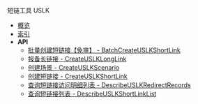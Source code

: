 <div class="sidebar_title icon__uslk">短链工具 USLK</div>


- [概览](api/uslk-api/README.md)
- [索引](api/uslk-api/index.md)
- **API**
    - [批量创建短链接【免审】 - BatchCreateUSLKShortLink](api/uslk-api/batch_create_uslk_short_link)
    - [报备长链接 - CreateUSLKLongLink](api/uslk-api/create_uslk_long_link)
    - [创建场景 - CreateUSLKScenario](api/uslk-api/create_uslk_scenario)
    - [创建短链接 - CreateUSLKShortLink](api/uslk-api/create_uslk_short_link)
    - [查询短链接访问明细列表 - DescribeUSLKRedirectRecords](api/uslk-api/describe_uslk_redirect_records)
    - [查询短链接列表 - DescribeUSLKShortLinkList](api/uslk-api/describe_uslk_short_link_list)
